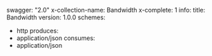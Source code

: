 swagger: "2.0"
x-collection-name: Bandwidth
x-complete: 1
info:
  title: Bandwidth
  version: 1.0.0
schemes:
- http
produces:
- application/json
consumes:
- application/json